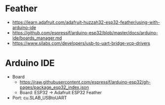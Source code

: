 # Feather
* https://learn.adafruit.com/adafruit-huzzah32-esp32-feather/using-with-arduino-ide
* https://github.com/espressif/arduino-esp32/blob/master/docs/arduino-ide/boards_manager.md
* https://www.silabs.com/developers/usb-to-uart-bridge-vcp-drivers

# Arduino IDE
* Board
  * https://raw.githubusercontent.com/espressif/arduino-esp32/gh-pages/package_esp32_index.json
  * Board: ESP32 -> Adafruit ESP32 Feather
* Port: cu.SLAB_USBtoUART

